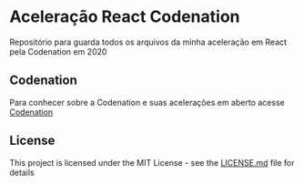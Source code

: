# Aceleração React Codenation

Repositório para guarda todos os arquivos da minha aceleração em React pela Codenation em 2020

## Codenation

Para conhecer sobre a Codenation e suas acelerações em aberto acesse [Codenation](https://www.codenation.dev/)

## License

This project is licensed under the MIT License - see the [LICENSE.md](LICENSE.md) file for details